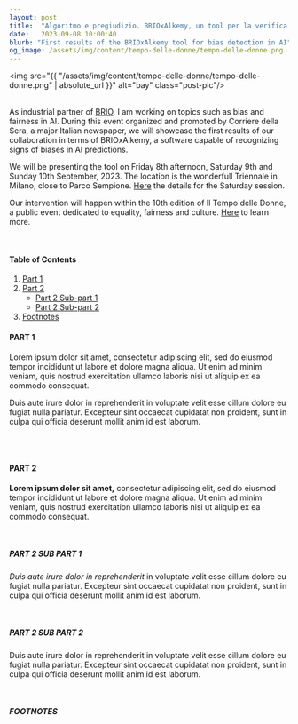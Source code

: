 ```yaml
---
layout: post
title:  "Algoritmo e pregiudizio. BRIOxAlkemy, un tool per la verifica di bias in IA"
date:   2023-09-08 10:00:40
blurb: "First results of the BRIOxAlkemy tool for bias detection in AI"
og_image: /assets/img/content/tempo-delle-donne/tempo-delle-donne.png
---
```


<img src="{{ "/assets/img/content/tempo-delle-donne/tempo-delle-donne.png" | absolute_url }}" alt="bay" class="post-pic"/>
<br />
<br />

As industrial partner of [BRIO](https://sites.unimi.it/brio/), I am working on topics such as bias and fairness in AI. During this event organized and promoted by Corriere della Sera, a major Italian newspaper, we will showcase the first results of our collaboration in terms of BRIOxAlkemy, a software capable of recognizing signs of biases in AI predictions. 

We will be presenting the tool on Friday 8th afternoon, Saturday 9th and Sunday 10th September, 2023. The location is the wonderfull Triennale in Milano, close to Parco Sempione. [Here](https://eventi.corriere.it/il-tempo-delle-donne-2023/evento/algoritmo-e-pregiudizio-2/) the details for the Saturday session.

Our intervention will happen within the 10th edition of Il Tempo delle Donne, a public event dedicated to equality, fairness and culture. [Here](https://27esimaora.corriere.it/il-tempo-delle-donne/) to learn more. 


<br />


#### Table of Contents
1. [Part 1](#part-1)
2. [Part 2](#part-2)
    * [Part 2 Sub-part 1](#part-2-sub-part-1)
    * [Part 2 Sub-part 2](#part-2-sub-part-2)
3. [Footnotes](#footnotes)

#### PART 1
Lorem ipsum dolor sit amet, consectetur adipiscing elit, sed do eiusmod tempor incididunt ut labore et dolore magna aliqua. Ut enim ad minim veniam, quis nostrud exercitation ullamco laboris nisi ut aliquip ex ea commodo consequat.
<br />

Duis aute irure dolor in reprehenderit in voluptate velit esse cillum dolore eu fugiat nulla pariatur. Excepteur sint occaecat cupidatat non proident, sunt in culpa qui officia deserunt mollit anim id est laborum.

<br />
<br />

#### PART 2
**Lorem ipsum dolor sit amet,** consectetur adipiscing elit, sed do eiusmod tempor incididunt ut labore et dolore magna aliqua. Ut enim ad minim veniam, quis nostrud exercitation ullamco laboris nisi ut aliquip ex ea commodo consequat.

<br />

##### PART 2 SUB PART 1
*Duis aute irure dolor in reprehenderit* in voluptate velit esse cillum dolore eu fugiat nulla pariatur. Excepteur sint occaecat cupidatat non proident, sunt in culpa qui officia deserunt mollit anim id est laborum.

<br />

##### PART 2 SUB PART 2
Duis aute irure dolor in reprehenderit in voluptate velit esse cillum dolore eu fugiat nulla pariatur. Excepteur sint occaecat cupidatat non proident, sunt in culpa qui officia deserunt mollit anim id est laborum.

<br />


##### FOOTNOTES

[^1]: This is a note!
